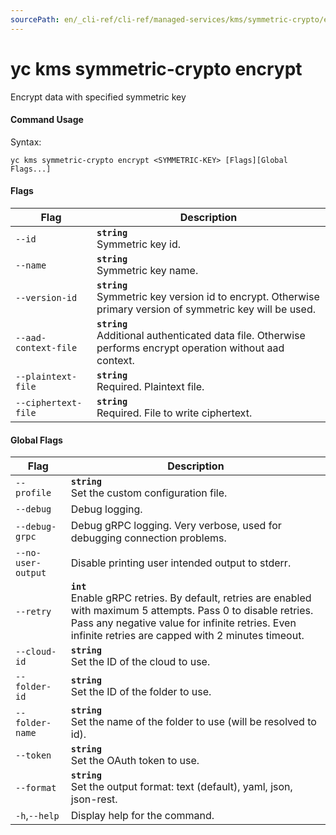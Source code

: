 ```yaml
---
sourcePath: en/_cli-ref/cli-ref/managed-services/kms/symmetric-crypto/encrypt.md
---
```

# yc kms symmetric-crypto encrypt

Encrypt data with specified symmetric key

#### Command Usage

Syntax: 

`yc kms symmetric-crypto encrypt <SYMMETRIC-KEY> [Flags][Global Flags...]`

#### Flags

| Flag | Description |
|----|----|
|`--id`|<b>`string`</b><br/>Symmetric key id.|
|`--name`|<b>`string`</b><br/>Symmetric key name.|
|`--version-id`|<b>`string`</b><br/>Symmetric key version id to encrypt. Otherwise primary version of symmetric key will be used.|
|`--aad-context-file`|<b>`string`</b><br/>Additional authenticated data file. Otherwise performs encrypt operation without aad context.|
|`--plaintext-file`|<b>`string`</b><br/>Required. Plaintext file.|
|`--ciphertext-file`|<b>`string`</b><br/>Required. File to write ciphertext.|

#### Global Flags

| Flag | Description |
|----|----|
|`--profile`|<b>`string`</b><br/>Set the custom configuration file.|
|`--debug`|Debug logging.|
|`--debug-grpc`|Debug gRPC logging. Very verbose, used for debugging connection problems.|
|`--no-user-output`|Disable printing user intended output to stderr.|
|`--retry`|<b>`int`</b><br/>Enable gRPC retries. By default, retries are enabled with maximum 5 attempts. Pass 0 to disable retries. Pass any negative value for infinite retries. Even infinite retries are capped with 2 minutes timeout.|
|`--cloud-id`|<b>`string`</b><br/>Set the ID of the cloud to use.|
|`--folder-id`|<b>`string`</b><br/>Set the ID of the folder to use.|
|`--folder-name`|<b>`string`</b><br/>Set the name of the folder to use (will be resolved to id).|
|`--token`|<b>`string`</b><br/>Set the OAuth token to use.|
|`--format`|<b>`string`</b><br/>Set the output format: text (default), yaml, json, json-rest.|
|`-h`,`--help`|Display help for the command.|
